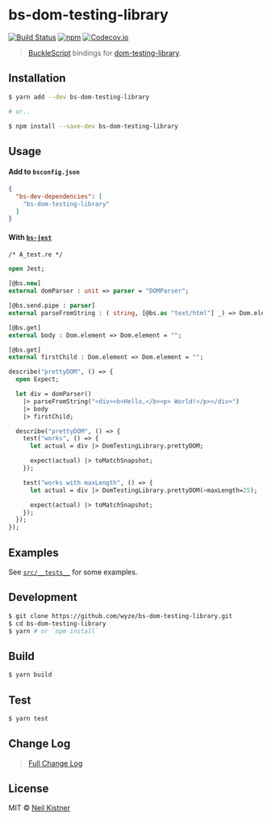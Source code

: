 # bs-dom-testing-library

[![Build Status][travis-image]][travis-url]
[![npm][npm-image]][npm-url]
[![Codecov.io][codecov-image]][codecov-url]

> [BuckleScript](//github.com/BuckleScript/bucklescript) bindings for [dom-testing-library](//github.com/kentcdodds/dom-testing-library).

## Installation

```sh
$ yarn add --dev bs-dom-testing-library

# or..

$ npm install --save-dev bs-dom-testing-library
```

## Usage

#### Add to `bsconfig.json`

```json
{
  "bs-dev-dependencies": [
    "bs-dom-testing-library"
  ]
}
```

#### With [`bs-jest`](//github.com/reasonml-community/bs-jest)

```ocaml
/* A_test.re */

open Jest;

[@bs.new]
external domParser : unit => parser = "DOMParser";

[@bs.send.pipe : parser]
external parseFromString : ( string, [@bs.as "text/html"] _) => Dom.element = "";

[@bs.get]
external body : Dom.element => Dom.element = "";

[@bs.get]
external firstChild : Dom.element => Dom.element = "";

describe("prettyDOM", () => {
  open Expect;

  let div = domParser()
    |> parseFromString("<div><b>Hello,</b><p> World!</p></div>")
    |> body
    |> firstChild;

  describe("prettyDOM", () => {
    test("works", () => {
      let actual = div |> DomTestingLibrary.prettyDOM;

      expect(actual) |> toMatchSnapshot;
    });

    test("works with maxLength", () => {
      let actual = div |> DomTestingLibrary.prettyDOM(~maxLength=25);

      expect(actual) |> toMatchSnapshot;
    });
  });
});
```

## Examples

See [`src/__tests__`](src/__tests__) for some examples.

## Development

```sh
$ git clone https://github.com/wyze/bs-dom-testing-library.git
$ cd bs-dom-testing-library
$ yarn # or `npm install`
```

## Build

```sh
$ yarn build
```

## Test

```sh
$ yarn test
```

## Change Log

> [Full Change Log](changelog.md)

## License

MIT © [Neil Kistner](https://neilkistner.com)

[travis-image]: https://img.shields.io/travis/wyze/bs-dom-testing-library.svg?style=flat-square
[travis-url]: https://travis-ci.org/wyze/bs-dom-testing-library

[npm-image]: https://img.shields.io/npm/v/bs-dom-testing-library.svg?style=flat-square
[npm-url]: https://npm.im/bs-dom-testing-library

[codecov-image]: https://img.shields.io/codecov/c/github/wyze/bs-dom-testing-library.svg?style=flat-square
[codecov-url]: https://codecov.io/github/wyze/bs-dom-testing-library
